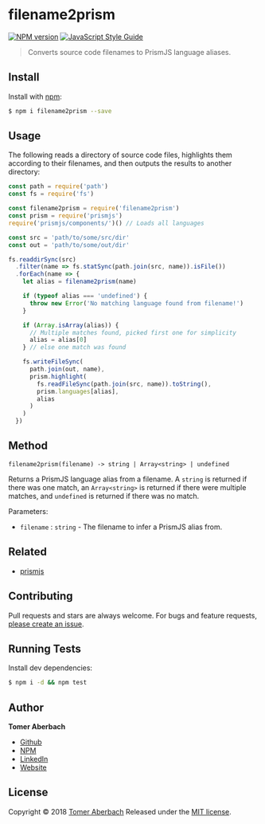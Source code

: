 # filename2prism

[![NPM version](https://img.shields.io/npm/v/filename2prism.svg)](https://www.npmjs.com/package/filename2prism) [![JavaScript Style Guide](https://img.shields.io/badge/code_style-standard-brightgreen.svg)](https://standardjs.com)

> Converts source code filenames to PrismJS language aliases.

## Install

Install with [npm](https://www.npmjs.com):

```sh
$ npm i filename2prism --save
```

## Usage

The following reads a directory of source code files, highlights them according to their filenames, and then outputs the results to another directory:

```js
const path = require('path')
const fs = require('fs')

const filename2prism = require('filename2prism')
const prism = require('prismjs')
require('prismjs/components/')() // Loads all languages

const src = 'path/to/some/src/dir'
const out = 'path/to/some/out/dir'

fs.readdirSync(src)
  .filter(name => fs.statSync(path.join(src, name)).isFile())
  .forEach(name => {
    let alias = filename2prism(name)

    if (typeof alias === 'undefined') {
      throw new Error('No matching language found from filename!')
    }

    if (Array.isArray(alias)) {
      // Multiple matches found, picked first one for simplicity
      alias = alias[0]
    } // else one match was found

    fs.writeFileSync(
      path.join(out, name),
      prism.highlight(
        fs.readFileSync(path.join(src, name)).toString(),
        prism.languages[alias],
        alias
      )
    )
  })
```

## Method

`filename2prism(filename) -> string | Array<string> | undefined`

Returns a PrismJS language alias from a filename. A `string` is returned if there was one match, an `Array<string>` is returned if there were multiple matches, and `undefined` is returned if there was no match.

Parameters:
 * `filename` : `string` - The filename to infer a PrismJS alias from.

## Related

 * [prismjs](https://www.npmjs.com/package/prismjs)

## Contributing

Pull requests and stars are always welcome. For bugs and feature requests, [please create an issue](https://github.com/TomerAberbach/filename2prism/issues/new).

## Running Tests

Install dev dependencies:

```sh
$ npm i -d && npm test
```

## Author

**Tomer Aberbach**

* [Github](https://github.com/TomerAberbach)
* [NPM](https://www.npmjs.com/~tomeraberbach)
* [LinkedIn](https://www.linkedin.com/in/tomer-a)
* [Website](https://tomeraberba.ch)

## License

Copyright © 2018 [Tomer Aberbach](https://github.com/TomerAberbach)
Released under the [MIT license](https://github.com/TomerAberbach/filename2prism/blob/master/LICENSE).
